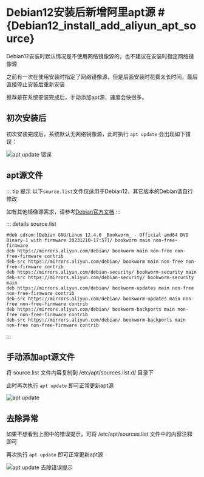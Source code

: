 # Debian12安装后新增阿里apt源 #{Debian12_install_add_aliyun_apt_source}

Debian12安装时默认情况是不使用网络镜像源的，也不建议在安装时指定网络镜像源

之前有一次在使用安装时指定了网络镜像源，但是后面安装时花费太长时间，最后直接停止安装后重新安装

推荐是在系统安装完成后，手动添加apt源，速度会快很多。

## 初次安装后
初次安装完成后，系统默认无网络镜像源，此时执行 `apt update` 会出现如下错误：

![apt update 错误](/devops/linux/debian12-install-apt-source-error.png)


## apt源文件

::: tip 提示
以下`source.list`文件仅适用于Debian12，其它版本的Debian请自行修改

如有其他镜像源需求，请参考[Debian官方文档](https://www.debian.org/mirror/list)
:::

::: details source.list
```list 
#deb cdrom:[Debian GNU/Linux 12.4.0 _Bookworm_ - Official amd64 DVD Binary-1 with firmware 20231210-17:57]/ bookworm main non-free-firmware
deb https://mirrors.aliyun.com/debian/ bookworm main non-free non-free-firmware contrib
deb-src https://mirrors.aliyun.com/debian/ bookworm main non-free non-free-firmware contrib
deb https://mirrors.aliyun.com/debian-security/ bookworm-security main
deb-src https://mirrors.aliyun.com/debian-security/ bookworm-security main
deb https://mirrors.aliyun.com/debian/ bookworm-updates main non-free non-free-firmware contrib
deb-src https://mirrors.aliyun.com/debian/ bookworm-updates main non-free non-free-firmware contrib
deb https://mirrors.aliyun.com/debian/ bookworm-backports main non-free non-free-firmware contrib
deb-src https://mirrors.aliyun.com/debian/ bookworm-backports main non-free non-free-firmware contrib
```
:::

## 手动添加apt源文件

将 source.list 文件内容复制到 /etc/apt/sources.list.d/ 目录下

此时再次执行 `apt update` 即可正常更新apt源

![apt update](/devops/linux/debian12-add-source_list.png)

## 去除异常

如果不想看到上图中的错误提示，可将 /etc/apt/sources.list 文件中的内容注释即可

再次执行 `apt update` 即可正常更新apt源

![apt update 去除错误提示](/devops/linux/debian12-apt-sources_list.png)



